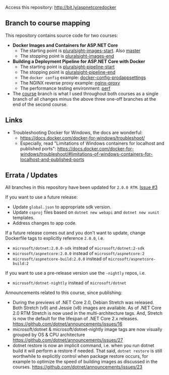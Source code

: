 Access this repository: http://bit.ly/aspnetcoredocker

## Branch to course mapping

This repository contains source code for two courses:
- **Docker Images and Containers for ASP.NET Core**
    - The starting point is [pluralsight-images-start](https://github.com/g0t4/aspnetcore-generator-api/tree/pluralsight-images-start). Also [master](https://github.com/g0t4/aspnetcore-generator-api/)
    - The stopping point is [pluralsight-images-end](https://github.com/g0t4/aspnetcore-generator-api/tree/pluralsight-images-end)
- **Building a Deployment Pipeline for ASP.NET Core with Docker**
    - The starting point is [pluralsight-pipeline-start](https://github.com/g0t4/aspnetcore-generator-api/tree/pluralsight-pipeline-start)
    - The stopping point is [pluralsight-pipeline-end](https://github.com/g0t4/aspnetcore-generator-api/tree/pluralsight-pipeline-end)
    - The `docker config` example: [docker-config-prodappsettings](https://github.com/g0t4/aspnetcore-generator-api/tree/docker-config-prodappsettings)
    - The NGINX reverse proxy example: [nginx-proxy](https://github.com/g0t4/aspnetcore-generator-api/tree/nginx-proxy)
    - The performance testing environment: [perf](https://github.com/g0t4/aspnetcore-generator-api/tree/perf)
- The [course](https://github.com/g0t4/aspnetcore-generator-api/tree/course) branch is what I used throughout both courses as a single branch of all changes minus the above three one-off branches at the end of the second course.

## Links

- Troubleshooting Docker for Windows, the docs are wonderful: 
    - https://docs.docker.com/docker-for-windows/troubleshoot/ 
    - Especially, read "Limitations of Windows containers for localhost and published ports": https://docs.docker.com/docker-for-windows/troubleshoot/#limitations-of-windows-containers-for-localhost-and-published-ports

## Errata / Updates 

All branches in this repository have been updated for `2.0.0 RTM`. [Issue #3](https://github.com/g0t4/aspnetcore-generator-api/issues/3)

If you want to use a future release:
- Update `global.json` to appropriate sdk version.
- Update `csproj` files based on `dotnet new webapi` and `dotnet new xunit` templates.
- Address changes to app code. 

If a future release comes out and you don't want to update, change Dockerfile tags to explicitly reference `2.0.0`, i.e.
- `microsoft/dotnet:2.0.0-sdk` instead of `microsoft/dotnet:2-sdk`
- `microsoft/aspnetcore:2.0.0` instead of `microsoft/aspnetcore:2`
- `microsoft/aspnetcore-build:2.0.0` instead of `microsoft/aspnetcore-build:2`

If you want to use a pre-release version use the `-nightly` repos, i.e. 
- `microsoft/dotnet-nightly` instead of `microsoft/dotnet`

Announcements related to this course, since publishing: 
- During the previews of .NET Core 2.0, Debian Stretch was released. Both Stretch (v9) and Jessie (v8) images are available. As of .NET Core 2.0 RTM Stretch is now used in the multi-architecture tags. And, Stretch is now the default for the lifespan of .NET Core 2.x releases. https://github.com/dotnet/announcements/issues/16
- microsoft/dotnet & microsoft/dotnet-nightly image tags are now visually grouped by OS & CPU architecture https://github.com/dotnet/announcements/issues/27
- dotnet restore is now an implicit command, i.e. when you run dotnet build it will perform a restore if needed. That said, `dotnet restore` is still worthwhile to explicitly control when package restore occurs, for example to optimize the speed of building images as discussed in the courses. https://github.com/dotnet/announcements/issues/23

